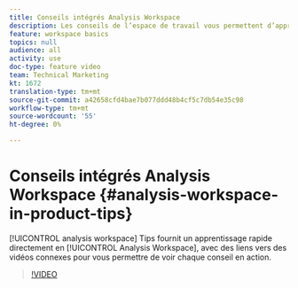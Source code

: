 ```yaml
---
title: Conseils intégrés Analysis Workspace
description: Les conseils de l’espace de travail vous permettent d’apprendre rapidement directement en Analysis Workspace, avec des liens vers des vidéos connexes afin que vous puissiez voir chaque conseil en action.
feature: workspace basics
topics: null
audience: all
activity: use
doc-type: feature video
team: Technical Marketing
kt: 1672
translation-type: tm+mt
source-git-commit: a42658cfd4bae7b077ddd48b4cf5c7db54e35c98
workflow-type: tm+mt
source-wordcount: '55'
ht-degree: 0%

---
```



# Conseils intégrés Analysis Workspace {#analysis-workspace-in-product-tips}

[!UICONTROL analysis workspace] Tips fournit un apprentissage rapide directement en [!UICONTROL Analysis Workspace], avec des liens vers des vidéos connexes pour vous permettre de voir chaque conseil en action.

>[!VIDEO](https://video.tv.adobe.com/v/23135/?quality=12)
